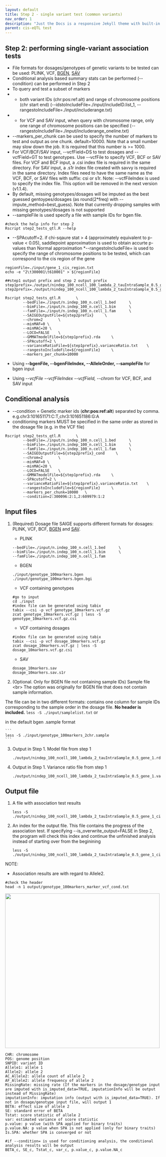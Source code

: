 ```yaml
---
layout: default
title: Step 2 - single variant test (common variants)
nav_order: 1
description: "Just the Docs is a responsive Jekyll theme with built-in search that is easily customizable and hosted on GitHub Pages."
parent: cis-eQTL test
---
```


## Step 2: performing single-variant association tests

* File formats for dosages/genotypes of genetic variants to be tested can be used: PLINK, VCF, [BGEN](https://bitbucket.org/gavinband/bgen/overview), [SAV](https://github.com/statgen/savvy)
* Conditional analysis based summary stats can be performed (--condition) can be performed in Step 2 
* To query and test a subset of markers 
* * both variant IDs (chr:pos:ref:alt) and range of chromosome positions (chr start end) (--idstoIncludeFile=./input/includeID.list_1, --rangestoIncludeFile=./input/includerange.txt)
* * for VCF and SAV input, when query with chromosome range,  only one range of chromosome positions can be specified (--rangestoIncludeFile=./input/includerange_oneline.txt)
* --markers_per_chunk can be used to specify the number of markers to test and output as one chunk. default=10000. Note that a small number may slow down the job. It is required that this number is >= 1000.  
* For VCF/BCF/SAV input, --vcfField=DS to test dosages and  --vcfField=GT to test genotypes. Use --vcfFile to specify VCF, BCF or SAV files. For VCF and BCF input, a .csi index file is required in the same directory. For SAV input, a .s1r index file created with savvy is required in the same directory. Index files need to have the same name as the VCF, BCF, or SAV files with suffix: csi or s1r. Note: --vcfFileIndex is used to specify the index file. This option will be removed in the next version (v1.1.4). 
* By default, missing genotypes/dosages will be imputed as the best guessed gentoypes/dosages (as round(2*freq) with --impute_method=best_guess). Note that currently dropping samples with missing genotypes/dosages is not supported
* --sampleFile is used specify a file with sample IDs for bgen file. 

```
#check the help info for step 2
Rscript step2_tests_qtl.R --help
```

* --SPAcutoff=2. if chi-sqaure stat > 4 (approximately equivalent to p-value < 0.05), saddlepoint approximation is used to obtain accurte p-values than Normal approximation
*--rangestoIncludeFile= is used to specify the range of chromosome positions to be tested, which can correspond to the cis region of the gene

```
regionFile=./input/gene_1_cis_region.txt
echo -e "2\t300001\t610001" > ${regionFile}
```


```
##step1 output prefix and step 2 output prefix
step1prefix=./output/nindep_100_ncell_100_lambda_2_tauIntraSample_0.5_gene_1
step2prefix=./output/nindep_100_ncell_100_lambda_2_tauIntraSample_0.5_gene_1_cis
```


```
Rscript step2_tests_qtl.R       \
        --bedFile=./input/n.indep_100_n.cell_1.bed      \
        --bimFile=./input/n.indep_100_n.cell_1.bim      \
        --famFile=./input/n.indep_100_n.cell_1.fam      \
        --SAIGEOutputFile=${step2prefix}     \
        --chrom=2       \
        --minMAF=0 \
        --minMAC=20 \
        --LOCO=FALSE    \
        --GMMATmodelFile=${step1prefix}.rda     \
        --SPAcutoff=2 \
        --varianceRatioFile=${step1prefix}.varianceRatio.txt    \
        --rangestoIncludeFile=${regionFile}     \
        --markers_per_chunk=10000
```



* Using **--bgenFile, --bgenFileIndex, --AlleleOrder, --sampleFile** for bgen input

* Using *--vcfFile --vcfFileIndex --vcfField, --chrom* for VCF, BCF, and SAV input


## Conditional analysis

* --condition = Genetic marker ids (**chr:pos:ref:alt**) separated by comma. e.g.chr3:101651171:C:T,chr3:101651186:G:A
* conditioning markers MUST be specified in the same order as stored in the dosage file (e.g. in the VCF file)
```
Rscript step2_tests_qtl.R       \
        --bedFile=./input/n.indep_100_n.cell_1.bed      \
        --bimFile=./input/n.indep_100_n.cell_1.bim      \
        --famFile=./input/n.indep_100_n.cell_1.fam      \
        --SAIGEOutputFile=${step2prefix}_cond     \
        --chrom=2       \
        --minMAF=0 \
        --minMAC=20 \
        --LOCO=FALSE    \
        --GMMATmodelFile=${step1prefix}.rda     \
        --SPAcutoff=2 \
        --varianceRatioFile=${step1prefix}.varianceRatio.txt    \
        --rangestoIncludeFile=${regionFile}     \
        --markers_per_chunk=10000	\
        --condition=2:300096:2:1,2:609979:1:2
```


## Input files

1. (Required) Dosage file
SAIGE supports different formats for dosages: PLINK, VCF, BCF, [BGEN](http://www.well.ox.ac.uk/~gav/bgen_format/bgen_format_v1.2.html) and [SAV](https://github.com/statgen/savvy).

    * PLINK

    ```
    --bedFile=./input/n.indep_100_n.cell_1.bed      \
    --bimFile=./input/n.indep_100_n.cell_1.bim      \
    --famFile=./input/n.indep_100_n.cell_1.fam
    ```

    * BGEN

    ```
    ./input/genotype_100markers.bgen
    ./input/genotype_100markers.bgen.bgi 
    ```

    * VCF containing genotypes

    ```
    #go to input
    cd ./input
    #index file can be generated using tabix
    tabix --csi -p vcf genotype_10markers.vcf.gz
    zcat genotype_10markers.vcf.gz | less -S
    genotype_10markers.vcf.gz.csi
    ```

    * VCF containing dosages

    ```
    #index file can be generated using tabix
    tabix --csi -p vcf dosage_10markers.vcf.gz    
    zcat dosage_10markers.vcf.gz | less -S
    dosage_10markers.vcf.gz.csi
    ```

    * SAV

    ```
    dosage_10markers.sav
    dosage_10markers.sav.s1r
    ```

2. (Optional. Only for BGEN file not containing sample IDs) Sample file <br\>
The option was originally for BGEN file that does not contain sample information. 

The file can be in two different formats: 
contains one column for sample IDs corresponding to the sample order in the dosage file. **No header is included.** 
    ```
    less -S ./input/samplelist.txt
    ```
or

in the default bgen .sample format

    ```
    less -S ./input/genotype_100markers_2chr.sample
    ```


3. Output in Step 1. Model file from step 1

    ```
    ./output/nindep_100_ncell_100_lambda_2_tauIntraSample_0.5_gene_1.rda
    ```

4. Output in Step 1. Variance ratio file from step 1

    ```
    ./output/nindep_100_ncell_100_lambda_2_tauIntraSample_0.5_gene_1.varianceRatio.txt
    ```


## Output file
1. A file with association test results

    ```
    less -S ./output/nindep_100_ncell_100_lambda_2_tauIntraSample_0.5_gene_1_cis

    ```
2. An index for the output file. This file contains the progress of the association test. If specifying --is_overwrite_output=FALSE in Step 2, the program will check this index and continue the unfinished analysis instead of starting over from the beginining

    ```
    less -S ./output/nindep_100_ncell_100_lambda_2_tauIntraSample_0.5_gene_1_cis.index
    ```

NOTE:
* Association results are with regard to Allele2. 


```
#check the header
head -n 1 output/genotype_100markers_marker_vcf_cond.txt
```

<img src="{{site.baseurl | prepend: site.url}}/assets/img/SAIGE-step2-output-header.png" width="500">

```
CHR: chromosome
POS: genome position 
SNPID: variant ID
Allele1: allele 1
Allele2: allele 2
AC_Allele2: allele count of allele 2
AF_Allele2: allele frequency of allele 2
MissingRate: missing rate (If the markers in the dosage/genotype input are imputed with is_imputed_data=TRUE, imputationInfo will be output instead of MissingRate)
imputationInfo: imputation info (output with is_imputed_data=TRUE). If not in dosage/genotype input file, will output 1
BETA: effect size of allele 2
SE: standard error of BETA
Tstat: score statistic of allele 2
var: estimated variance of score statistic
p.value: p value (with SPA applied for binary traits)
p.value.NA: p value when SPA is not applied (only for binary traits)
Is.SPA: whether SPA is converged or not 

#if --condition= is used for conditioning analysis, the conditional analysis results will be output  
BETA_c, SE_c, Tstat_c, var_c, p.value_c, p.value.NA_c 
```
